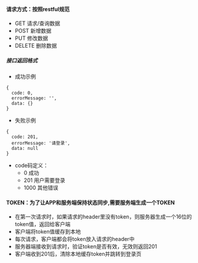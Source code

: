 #### 请求方式：按照restful规范
- GET 请求/查询数据
- POST 新增数据
- PUT 修改数据
- DELETE 删除数据

##### 接口返回格式
- 成功示例
```
{
  code: 0,
  errorMessage: '',
  data: {}
}
```
- 失败示例
```
{
  code: 201,
  errorMessage: '请登录',
  data: null
}
```
- code码定义：
    * 0 成功
    * 201 用户需要登录
    * 1000 其他错误

#### TOKEN：为了让APP和服务端保持状态同步,需要服务端生成一个TOKEN
- 在第一次请求时，如果请求的header里没有token，则服务器生成一个16位的token值，返回给客户端
- 客户端将token值缓存到本地
- 每次请求，客户端都会将token放入请求的header中
- 服务器端接收到请求时，验证token是否有效，无效则返回201
- 客户端收到201后，清除本地缓存token并跳转到登录页







